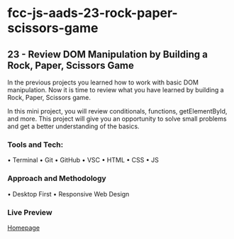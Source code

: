 # fcc-js-aads-23-rock-paper-scissors-game

## 23 - Review DOM Manipulation by Building a Rock, Paper, Scissors Game

In the previous projects you learned how to work with basic DOM manipulation. Now it is time to review what you have learned by building a Rock, Paper, Scissors game.

In this mini project, you will review conditionals, functions, getElementById, and more. This project will give you an opportunity to solve small problems and get a better understanding of the basics.

### Tools and Tech:

• Terminal • Git • GitHub • VSC • HTML • CSS • JS

### Approach and Methodology

• Desktop First • Responsive Web Design

### Live Preview

[Homepage](https://nedoratic.github.io/#fcc-js-aads-23-rock-paper-scissors-game/)
